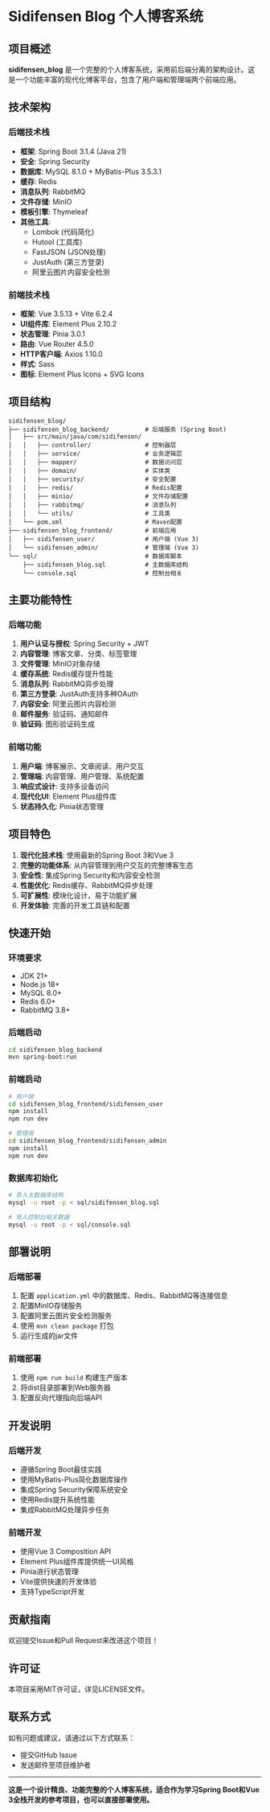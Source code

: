 # Sidifensen Blog 个人博客系统

## 项目概述

**sidifensen_blog** 是一个完整的个人博客系统，采用前后端分离的架构设计。这是一个功能丰富的现代化博客平台，包含了用户端和管理端两个前端应用。

## 技术架构

### 后端技术栈
- **框架**: Spring Boot 3.1.4 (Java 21)
- **安全**: Spring Security
- **数据库**: MySQL 8.1.0 + MyBatis-Plus 3.5.3.1
- **缓存**: Redis
- **消息队列**: RabbitMQ
- **文件存储**: MinIO
- **模板引擎**: Thymeleaf
- **其他工具**: 
  - Lombok (代码简化)
  - Hutool (工具库)
  - FastJSON (JSON处理)
  - JustAuth (第三方登录)
  - 阿里云图片内容安全检测

### 前端技术栈
- **框架**: Vue 3.5.13 + Vite 6.2.4
- **UI组件库**: Element Plus 2.10.2
- **状态管理**: Pinia 3.0.1
- **路由**: Vue Router 4.5.0
- **HTTP客户端**: Axios 1.10.0
- **样式**: Sass
- **图标**: Element Plus Icons + SVG Icons

## 项目结构

```
sidifensen_blog/
├── sidifensen_blog_backend/          # 后端服务 (Spring Boot)
│   ├── src/main/java/com/sidifensen/
│   │   ├── controller/               # 控制器层
│   │   ├── service/                  # 业务逻辑层
│   │   ├── mapper/                   # 数据访问层
│   │   ├── domain/                   # 实体类
│   │   ├── security/                 # 安全配置
│   │   ├── redis/                    # Redis配置
│   │   ├── minio/                    # 文件存储配置
│   │   ├── rabbitmq/                 # 消息队列
│   │   └── utils/                    # 工具类
│   └── pom.xml                       # Maven配置
├── sidifensen_blog_frontend/         # 前端应用
│   ├── sidifensen_user/              # 用户端 (Vue 3)
│   └── sidifensen_admin/             # 管理端 (Vue 3)
└── sql/                              # 数据库脚本
    ├── sidifensen_blog.sql           # 主数据库结构
    └── console.sql                   # 控制台相关
```

## 主要功能特性

### 后端功能
1. **用户认证与授权**: Spring Security + JWT
2. **内容管理**: 博客文章、分类、标签管理
3. **文件管理**: MinIO对象存储
4. **缓存系统**: Redis缓存提升性能
5. **消息队列**: RabbitMQ异步处理
6. **第三方登录**: JustAuth支持多种OAuth
7. **内容安全**: 阿里云图片内容检测
8. **邮件服务**: 验证码、通知邮件
9. **验证码**: 图形验证码生成

### 前端功能
1. **用户端**: 博客展示、文章阅读、用户交互
2. **管理端**: 内容管理、用户管理、系统配置
3. **响应式设计**: 支持多设备访问
4. **现代化UI**: Element Plus组件库
5. **状态持久化**: Pinia状态管理

## 项目特色

1. **现代化技术栈**: 使用最新的Spring Boot 3和Vue 3
2. **完整的功能体系**: 从内容管理到用户交互的完整博客生态
3. **安全性**: 集成Spring Security和内容安全检测
4. **性能优化**: Redis缓存、RabbitMQ异步处理
5. **可扩展性**: 模块化设计，易于功能扩展
6. **开发体验**: 完善的开发工具链和配置

## 快速开始

### 环境要求
- JDK 21+
- Node.js 18+
- MySQL 8.0+
- Redis 6.0+
- RabbitMQ 3.8+

### 后端启动
```bash
cd sidifensen_blog_backend
mvn spring-boot:run
```

### 前端启动
```bash
# 用户端
cd sidifensen_blog_frontend/sidifensen_user
npm install
npm run dev

# 管理端
cd sidifensen_blog_frontend/sidifensen_admin
npm install
npm run dev
```

### 数据库初始化
```bash
# 导入主数据库结构
mysql -u root -p < sql/sidifensen_blog.sql

# 导入控制台相关数据
mysql -u root -p < sql/console.sql
```

## 部署说明

### 后端部署
1. 配置 `application.yml` 中的数据库、Redis、RabbitMQ等连接信息
2. 配置MinIO存储服务
3. 配置阿里云图片安全检测服务
4. 使用 `mvn clean package` 打包
5. 运行生成的jar文件

### 前端部署
1. 使用 `npm run build` 构建生产版本
2. 将dist目录部署到Web服务器
3. 配置反向代理指向后端API

## 开发说明

### 后端开发
- 遵循Spring Boot最佳实践
- 使用MyBatis-Plus简化数据库操作
- 集成Spring Security保障系统安全
- 使用Redis提升系统性能
- 集成RabbitMQ处理异步任务

### 前端开发
- 使用Vue 3 Composition API
- Element Plus组件库提供统一UI风格
- Pinia进行状态管理
- Vite提供快速的开发体验
- 支持TypeScript开发

## 贡献指南

欢迎提交Issue和Pull Request来改进这个项目！

## 许可证

本项目采用MIT许可证，详见LICENSE文件。

## 联系方式

如有问题或建议，请通过以下方式联系：
- 提交GitHub Issue
- 发送邮件至项目维护者

---

**这是一个设计精良、功能完整的个人博客系统，适合作为学习Spring Boot和Vue 3全栈开发的参考项目，也可以直接部署使用。**
